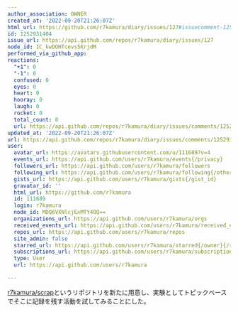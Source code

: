 ```yaml
---
author_association: OWNER
created_at: '2022-09-20T21:26:07Z'
html_url: https://github.com/r7kamura/diary/issues/127#issuecomment-1252931404
id: 1252931404
issue_url: https://api.github.com/repos/r7kamura/diary/issues/127
node_id: IC_kwDOHTcevs5KrjdM
performed_via_github_app: 
reactions:
  "+1": 0
  "-1": 0
  confused: 0
  eyes: 0
  heart: 0
  hooray: 0
  laugh: 0
  rocket: 0
  total_count: 0
  url: https://api.github.com/repos/r7kamura/diary/issues/comments/1252931404/reactions
updated_at: '2022-09-20T21:26:07Z'
url: https://api.github.com/repos/r7kamura/diary/issues/comments/1252931404
user:
  avatar_url: https://avatars.githubusercontent.com/u/111689?v=4
  events_url: https://api.github.com/users/r7kamura/events{/privacy}
  followers_url: https://api.github.com/users/r7kamura/followers
  following_url: https://api.github.com/users/r7kamura/following{/other_user}
  gists_url: https://api.github.com/users/r7kamura/gists{/gist_id}
  gravatar_id: ''
  html_url: https://github.com/r7kamura
  id: 111689
  login: r7kamura
  node_id: MDQ6VXNlcjExMTY4OQ==
  organizations_url: https://api.github.com/users/r7kamura/orgs
  received_events_url: https://api.github.com/users/r7kamura/received_events
  repos_url: https://api.github.com/users/r7kamura/repos
  site_admin: false
  starred_url: https://api.github.com/users/r7kamura/starred{/owner}{/repo}
  subscriptions_url: https://api.github.com/users/r7kamura/subscriptions
  type: User
  url: https://api.github.com/users/r7kamura

---
```

[r7kamura/scrap](https://github.com/r7kamura/scrap)というリポジトリを新たに用意し、実験としてトピックベースでそこに記録を残す活動を試してみることにした。
